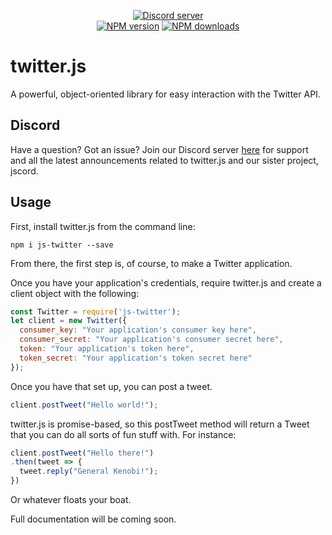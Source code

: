 <div align="center">
  <p>
    <a href="https://discord.gg/Ypmhtc"><img src="https://discordapp.com/api/guilds/412772653481459714/embed.png" alt="Discord server" /></a>
    <br />
    <a href="https://www.npmjs.com/package/js-twitter"><img src="https://img.shields.io/npm/v/js-twitter.svg?maxAge=3600" alt="NPM version" /></a>
<a href="https://www.npmjs.com/package/js-twitter"><img src="https://img.shields.io/npm/dt/js-twitter.svg?maxAge=3600" alt="NPM downloads" /></a>
  </p>
</div>

# twitter.js
A powerful, object-oriented library for easy interaction with the Twitter API.


## Discord
Have a question? Got an issue? Join our Discord server [here](https://discord.gg/Ypmhtc) for support and all the latest announcements related to twitter.js and our sister project, jscord.


## Usage
First, install twitter.js from the command line:

```
npm i js-twitter --save
```

From there, the first step is, of course, to make a Twitter application.

Once you have your application's credentials, require twitter.js and create a client object with the following:

```js
const Twitter = require('js-twitter');
let client = new Twitter({
  consumer_key: "Your application's consumer key here",
  consumer_secret: "Your application's consumer secret here",
  token: "Your application's token here",
  token_secret: "Your application's token secret here"
});
```

Once you have that set up, you can post a tweet.

```js
client.postTweet("Hello world!");
```

twitter.js is promise-based, so this postTweet method will return a Tweet that you can do all sorts of fun stuff with. For instance:

```js
client.postTweet("Hello there!")
.then(tweet => {
  tweet.reply("General Kenobi!");
})
```

Or whatever floats your boat.

Full documentation will be coming soon.

